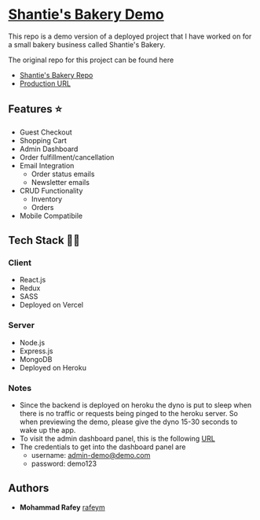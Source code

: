# [Shantie's Bakery Demo](https://shanties-bakery-demo.vercel.app/)

This repo is a demo version of a deployed project that I have worked on for a small bakery business called Shantie's Bakery.

The original repo for this project can be found here

- [Shantie's Bakery Repo](https://github.com/rafeym/shanties-bakery)
- [Production URL](https://www.shantiesbakery.ca)


## Features ⭐

- Guest Checkout
- Shopping Cart
- Admin Dashboard
- Order fulfillment/cancellation
- Email Integration
  - Order status emails
  - Newsletter emails
- CRUD Functionality
  - Inventory
  - Orders
- Mobile Compatibile

## Tech Stack 👨‍💻

### Client

- React.js
- Redux
- SASS
- Deployed on Vercel

### Server

- Node.js
- Express.js
- MongoDB
- Deployed on Heroku

### Notes

- Since the backend is deployed on heroku the dyno is put to sleep when there is no traffic or requests being pinged to the heroku server. So when previewing the demo, please give the dyno 15-30 seconds to wake up the app.
- To visit the admin dashboard panel, this is the following [URL](https://shanties-bakery-demo.vercel.app/login)
- The credentials to get into the dashboard panel are
  - username: admin-demo@demo.com
  - password: demo123

## Authors

- **Mohammad Rafey** [rafeym](https://github.com/rafeym)
